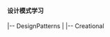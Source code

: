 #### 设计模式学习

> 
>
> [设计模式全集]: https://learnku.com/docs/php-design-patterns/2018/AbstractFactory/1487
>
> 

|-- DesignPatterns
|	|-- Creational
